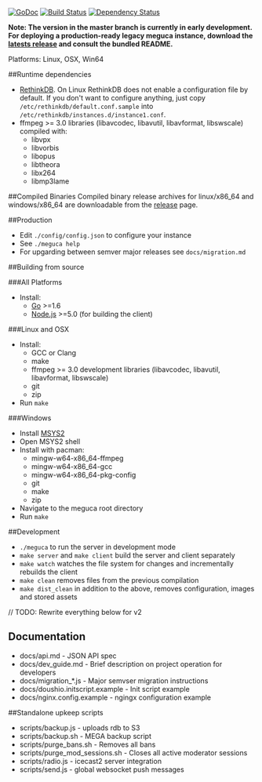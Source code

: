 [![GoDoc](https://godoc.org/github.com/bakape/meguca?status.svg)](https://godoc.org/github.com/bakape/meguca) [![Build Status](https://travis-ci.org/bakape/meguca.svg)](https://travis-ci.org/bakape/meguca) [![Dependency Status](https://david-dm.org/bakape/meguca.svg)](https://david-dm.org/bakape/meguca)

__Note: The version in the master branch is currently in early development.
For deploying a production-ready legacy meguca instance, download the [latests
release](https://github.com/bakape/meguca/releases/latest) and consult the
bundled README.__

Platforms: Linux, OSX, Win64

##Runtime dependencies
* [RethinkDB](https://rethinkdb.com/docs/install/). 
On Linux RethinkDB does not enable a configuration file by default. If you don't
want to configure anything, just copy `/etc/rethinkdb/default.conf.sample` into 
`/etc/rethinkdb/instances.d/instance1.conf`.
* ffmpeg >= 3.0 libraries (libavcodec, libavutil, libavformat, libswscale)
compiled with:
	* libvpx
	* libvorbis
	* libopus
	* libtheora
	* libx264
	* libmp3lame

##Compiled Binaries
Compiled binary release archives for linux/x86_64 and windows/x86_64 are downloadable
from the [release](https://github.com/bakape/meguca/releases) page.

##Production
* Edit `./config/config.json` to configure your instance
* See `./meguca help`
* For upgarding between semver major releases see `docs/migration.md`

##Building from source

###All Platforms
* Install:
	* [Go](https://golang.org/doc/install) >=1.6
	* [Node.js](https://nodejs.org) >=5.0 (for building the client)

###Linux and OSX
* Install:
    * GCC or Clang
    * make
    * ffmpeg >= 3.0 development libraries (libavcodec, libavutil, 
    libavformat, libswscale)
    * git
    * zip
* Run `make`

###Windows
* Install [MSYS2](https://sourceforge.net/projects/msys2/)
* Open MSYS2 shell
* Install with pacman:
    * mingw-w64-x86_64-ffmpeg
    * mingw-w64-x86_64-gcc
    * mingw-w64-x86_64-pkg-config
    * git
    * make
    * zip
* Navigate to the meguca root directory
* Run `make`

##Development
* `./meguca` to run the server in development mode
* `make server` and `make client` build the server and client separately
* `make watch` watches the file system for changes and incrementally rebuilds
the client
* `make clean` removes files from the previous compilation
* `make dist_clean` in addition to the above, removes configuration, images and
stored assets

// TODO: Rewrite everything below for v2

## Documentation
* docs/api.md - JSON API spec
* docs/dev_guide.md - Brief description on project operation for developers
* docs/migration_*.js - Major semvser migration instructions
* docs/doushio.initscript.example - Init script example
* docs/nginx.config.example - ngingx configuration example

##Standalone upkeep scripts
* scripts/backup.js - uploads rdb to S3
* scripts/backup.sh - MEGA backup script
* scripts/purge_bans.sh - Removes all bans
* scripts/purge_mod_sessions.sh - Closes all active moderator sessions
* scripts/radio.js - icecast2 server integration
* scripts/send.js - global websocket push messages
